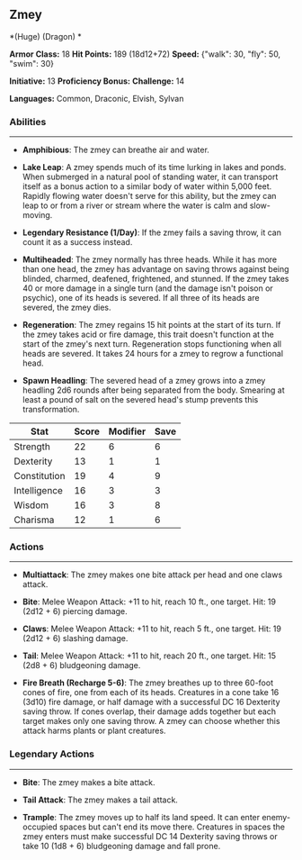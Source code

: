## Zmey
*(Huge) (Dragon) *

**Armor Class:** 18
**Hit Points:** 189 (18d12+72)
**Speed:** {"walk": 30, "fly": 50, "swim": 30}

**Initiative:** 13
**Proficiency Bonus:**
**Challenge:** 14

**Languages:** Common, Draconic, Elvish, Sylvan

### Abilities
 --- 
- **Amphibious**: The zmey can breathe air and water.

- **Lake Leap**: A zmey spends much of its time lurking in lakes and ponds. When submerged in a natural pool of standing water, it can transport itself as a bonus action to a similar body of water within 5,000 feet. Rapidly flowing water doesn't serve for this ability, but the zmey can leap to or from a river or stream where the water is calm and slow-moving.

- **Legendary Resistance (1/Day)**: If the zmey fails a saving throw, it can count it as a success instead.

- **Multiheaded**: The zmey normally has three heads. While it has more than one head, the zmey has advantage on saving throws against being blinded, charmed, deafened, frightened, and stunned. If the zmey takes 40 or more damage in a single turn (and the damage isn't poison or psychic), one of its heads is severed. If all three of its heads are severed, the zmey dies.

- **Regeneration**: The zmey regains 15 hit points at the start of its turn. If the zmey takes acid or fire damage, this trait doesn't function at the start of the zmey's next turn. Regeneration stops functioning when all heads are severed. It takes 24 hours for a zmey to regrow a functional head.

- **Spawn Headling**: The severed head of a zmey grows into a zmey headling 2d6 rounds after being separated from the body. Smearing at least a pound of salt on the severed head's stump prevents this transformation.



| Stat | Score | Modifier | Save |
| ---- | ---- | ---- | ---- |
| Strength | 22 | 6 | 6 |
| Dexterity | 13 | 1 | 1 |
| Constitution | 19 | 4 | 9 |
| Intelligence | 16 | 3 | 3 |
| Wisdom | 16 | 3 | 8 |
| Charisma | 12 | 1 | 6 |

### Actions
 --- 
- **Multiattack**: The zmey makes one bite attack per head and one claws attack.

- **Bite**: Melee Weapon Attack: +11 to hit, reach 10 ft., one target. Hit: 19 (2d12 + 6) piercing damage.

- **Claws**: Melee Weapon Attack: +11 to hit, reach 5 ft., one target. Hit: 19 (2d12 + 6) slashing damage.

- **Tail**: Melee Weapon Attack: +11 to hit, reach 20 ft., one target. Hit: 15 (2d8 + 6) bludgeoning damage.

- **Fire Breath (Recharge 5-6)**: The zmey breathes up to three 60-foot cones of fire, one from each of its heads. Creatures in a cone take 16 (3d10) fire damage, or half damage with a successful DC 16 Dexterity saving throw. If cones overlap, their damage adds together but each target makes only one saving throw. A zmey can choose whether this attack harms plants or plant creatures.

### Legendary Actions
 --- 
- **Bite**: The zmey makes a bite attack.

- **Tail Attack**: The zmey makes a tail attack.

- **Trample**: The zmey moves up to half its land speed. It can enter enemy-occupied spaces but can't end its move there. Creatures in spaces the zmey enters must make successful DC 14 Dexterity saving throws or take 10 (1d8 + 6) bludgeoning damage and fall prone.

